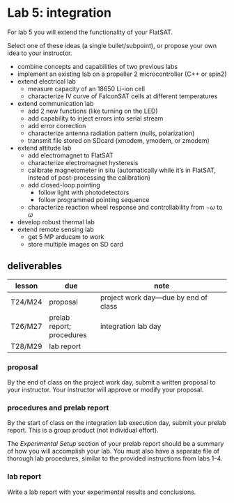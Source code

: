 # Lab 5: integration

For lab 5 you will extend the functionality of your FlatSAT. 

Select one of these ideas (a single bullet/subpoint), or propose your own idea to your instructor. 



- combine concepts and capabilities of two previous labs
- implement an existing lab on a propeller 2 microcontroller (C++ or spin2) 
- extend electrical lab
  - measure capacity of an 18650 Li-ion cell
  - characterize IV curve of FalconSAT cells at different temperatures
- extend communication lab
  - add 2 new functions (like turning on the LED)
  - add capability to inject errors into serial stream
  - add error correction
  - characterize antenna radiation pattern (nulls, polarization)
  - transmit file stored on SDcard (xmodem, ymodem, or zmodem)
- extend attitude lab
  - add electromagnet to FlatSAT
  - characterize electromagnet hysteresis
  - calibrate magnetometer in situ (automatically while it’s in FlatSAT, instead of post-processing the calibration)
  - add closed-loop pointing
    - follow light with photodetectors
    - follow programmed pointing sequence
  - characterize reaction wheel response and controllability from $-\omega$ to $\omega$ 
- develop robust thermal lab
- extend remote sensing lab
  - get 5 MP arducam to work
  - store multiple images on SD card

## deliverables

| lesson  | due                            | note                                 |
| ------- | ------------------------------ | ------------------------------------ |
| T24/M24 | proposal                       | project work day—due by end of class |
| T26/M27 | prelab report;<br />procedures | integration lab day                  |
| T28/M29 | lab report                     |                                      |



### proposal

By the end of class on the project work day, submit a written proposal to your instructor. Your instructor will approve or modify your proposal. 



### procedures and prelab report

By the start of class on the integration lab execution day, submit your prelab report. This is a group product (not individual effort). 

The *Experimental Setup* section of your prelab report should be a summary of how you will accomplish your lab. You must also have a separate file of thorough lab procedures, similar to the provided instructions from labs 1–4. 



### lab report

Write a lab report with your experimental results and conclusions. 
